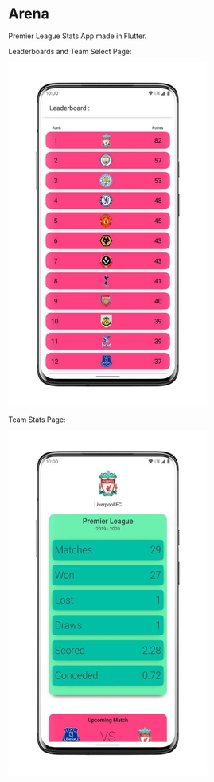 # Arena
Premier League Stats App made in Flutter.

Leaderboards and Team Select Page:


<img src="S.W.A.T/App/screenshots/SSLeaderboard.jpg" width=400>


Team Stats Page:

<img src="S.W.A.T/App/screenshots/SSStats.jpg" width=400>
